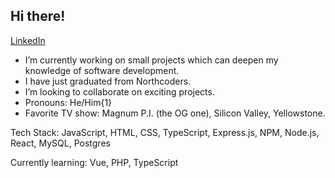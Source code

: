 ## Hi there!
[LinkedIn](https://www.linkedin.com/in/tamas-kis-1ab34935a/ "LinkedIn")

- I’m currently working on small projects which can deepen my knowledge of software development.
- I have just graduated from Northcoders.
- I’m looking to collaborate on exciting projects.
- Pronouns: He/Him{1}
- Favorite TV show: Magnum P.I. (the OG one), Silicon Valley, Yellowstone.

Tech Stack: JavaScript, HTML, CSS, TypeScript, Express.js, NPM, Node.js, React, MySQL, Postgres  

Currently learning: Vue, PHP, TypeScript
